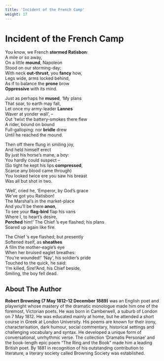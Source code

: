 ```yaml
---
title: 'Incident of the French Camp'
weight: 17
---
```


# Incident of the French Camp

You know, we French **stormed Ratisbon**:\
A mile or so away,\
On a little **mound**, Napoleon\
Stood on our storming-day;\
With neck **out-thrust**, you **fancy** how,\
Legs wide, arms locked behind,\
As if to balance the **prone** brow\
**Oppressive** with its mind. 

Just as perhaps he **mused**, ‘My plans\
That soar, to earth may fall,\
Let once my army-leader **Lannes**\
Waver at yonder wall’, –\
Out ’twixt the battery-smokes there flew\
A rider, bound on bound\
Full-galloping: nor **bridle** drew\
Until he reached the mound. 

Then off there flung in smiling joy,\
And held himself erect\
By just his horse’s mane, a boy:\
You hardly could suspect –\
(So tight he kept his lips **compressed**,\
Scarce any blood came through)\
You looked twice ere you saw his breast\
Was all but shot in two. 

‘Well’, cried he, ‘Emperor, by God’s grace\
We’ve got you Ratisbon!\
The Marshal’s in the market-place\
And you’ll be there **anon**,\
To see your **flag-bird** flap his vans\
Where I, to heart’s desire,\
**Perched** him!’ The Chief ’s eye flashed; his plans\
Soared up again like fire. 

The Chief ’s eye flashed; but presently\
Softened itself, as **sheathes**\
A film the mother-eagle’s eye\
When her bruised eaglet breathes:\
‘You’re wounded!’ ‘Nay’, his soldier’s pride\
Touched to the quick, he said:\
‘I’m killed, Sire!’And, his Chief beside,\
Smiling, the boy fell dead.

## About The Author

**Robert Browning (7 May 1812–12 December 1889)** was an English poet and playwright whose mastery of the dramatic monologue made him one of the foremost, Victorian poets. He was born in Camberwell, a suburb of London on 7 May 1812. He was educated mainly at home, but he attended a short course in Greek at London University. His poems are known for their irony, characterisation, dark humour, social commentary, historical settings and challenging vocabulary and syntax. He developed a unique form of conversational, unrhythmic verse. The collection ‘Dramatis Personae’ and the book-length epic poem “The Ring and the Book” made him a leading British poet. By 1881 in recognition of his outstanding contribution to literature, a literary society called Browning Society was established.



